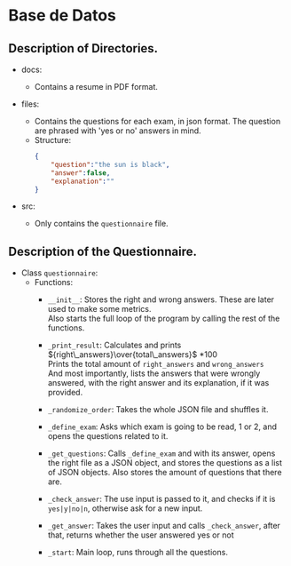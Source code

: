 # Base de Datos

## Description of Directories.
- docs:
    - Contains a resume in PDF format.

- files:
    - Contains the questions for each exam, in json format. The question are phrased with 'yes or no' answers in mind.
    - Structure:
        ```json
        {
            "question":"the sun is black",
            "answer":false,
            "explanation":""
        }        
        ```

- src:
    - Only contains the `questionnaire` file.

## Description of the Questionnaire.

- Class `questionnaire`:
    - Functions:
        - `__init__`: Stores the right and wrong answers. These are later used to make some metrics. \
        Also starts the full loop of the program by calling the rest of the functions.
        
        - `_print_result`: Calculates and prints ${right\_answers}\over{total\_answers}$ $* 100$ \
        Prints the total amount of `right_answers` and `wrong_answers` \
        And most importantly, lists the answers that were wrongly answered, with the right answer and its explanation, if it was provided.
        
        - `_randomize_order`: Takes the whole JSON file and shuffles it.
        
        - `_define_exam`: Asks which exam is going to be read, 1 or 2, and opens the questions related to it.

        - `_get_questions`: Calls `_define_exam` and with its answer, opens the right file as a JSON object, and stores the questions as a list of JSON objects. Also stores the amount of questions that there are.

        - `_check_answer`: The use input is passed to it, and checks if it is `yes|y|no|n`, otherwise ask for a new input.

        - `_get_answer`: Takes the user input and calls `_check_answer`, after that, returns whether the user answered yes or not

        - `_start`: Main loop, runs through all the questions.


        

